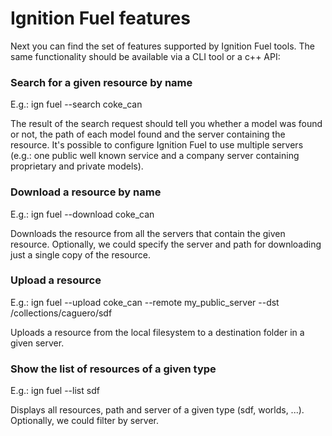 # Ignition Fuel features

Next you can find the set of features supported by Ignition Fuel tools. The same functionality should be available via a CLI tool or a c++ API:

### Search for a given resource by name

E.g.: ign fuel --search coke_can

The result of the search request should tell you whether a model was found or not, the path of each model found and the server containing the resource. It's possible to configure Ignition Fuel to use multiple servers (e.g.: one public well known service and a company server containing proprietary and private models).

### Download a resource by name

E.g.: ign fuel --download coke_can

Downloads the resource from all the servers that contain the given resource. Optionally, we could specify the server and path for downloading just a single copy of the resource.

### Upload a resource

E.g.: ign fuel --upload coke_can --remote my_public_server --dst /collections/caguero/sdf

Uploads a resource from the local filesystem to a destination folder in a given server.

### Show the list of resources of a given type

E.g.: ign fuel --list sdf

Displays all resources, path and server of a given type (sdf, worlds, ...). Optionally, we could filter by server.